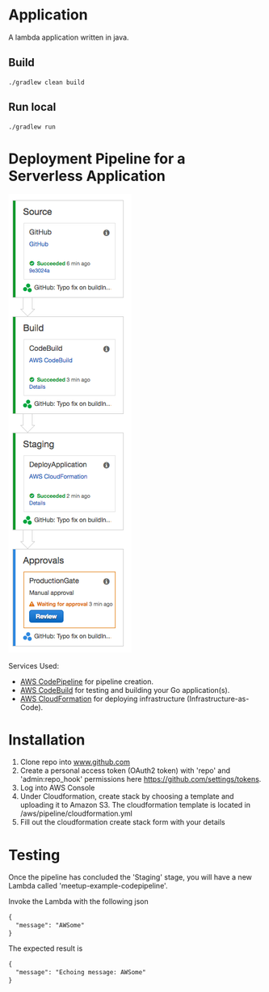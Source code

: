 # Application
A lambda application written in java.

## Build
```
./gradlew clean build
```

## Run local
```
./gradlew run
```


# Deployment Pipeline for a Serverless Application

![pipeline-screenshot](images/pipeline-screenshot.png)


Services Used:
 
 * [AWS CodePipeline](https://aws.amazon.com/codepipeline/) for pipeline creation.
 * [AWS CodeBuild](https://aws.amazon.com/codebuild/) for testing and building your Go application(s).
 * [AWS CloudFormation](https://aws.amazon.com/cloudformation/) for deploying infrastructure (Infrastructure-as-Code).


# Installation 

1. Clone repo into www.github.com
2. Create a personal access token (OAuth2 token) with 'repo' and 'admin:repo_hook' permissions here https://github.com/settings/tokens. 
3. Log into AWS Console 
4. Under Cloudformation, create stack by choosing a template and uploading it to Amazon S3. The cloudformation template is located in /aws/pipeline/cloudformation.yml
5. Fill out the cloudformation create stack form with your details

# Testing

Once the pipeline has concluded the 'Staging' stage, you will have a new Lambda called 'meetup-example-codepipeline'. 

Invoke the Lambda with the following json

```
{
  "message": "AWSome"
}
```

The expected result is 

```
{
  "message": "Echoing message: AWSome"
}
```
